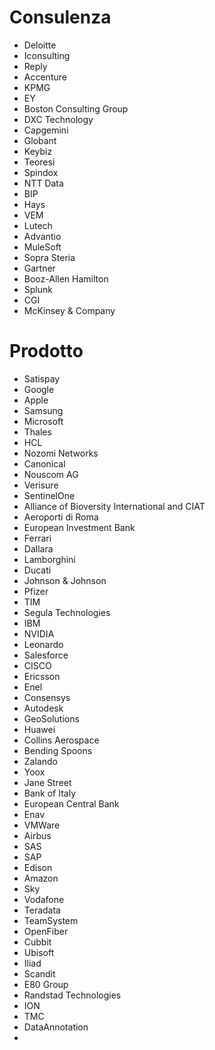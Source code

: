 # Consulenza
* Deloitte
* Iconsulting
* Reply
* Accenture
* KPMG
* EY
* Boston Consulting Group
* DXC Technology
* Capgemini
* Globant
* Keybiz
* Teoresi
* Spindox
* NTT Data
* BIP
* Hays
* VEM
* Lutech
* Advantio
* MuleSoft
* Sopra Steria
* Gartner
* Booz-Allen Hamilton
* Splunk
* CGI
* McKinsey & Company

# Prodotto
* Satispay
* Google
* Apple
* Samsung
* Microsoft
* Thales
* HCL
* Nozomi Networks
* Canonical
* Nouscom AG
* Verisure
* SentinelOne
* Alliance of Bioversity International and CIAT
* Aeroporti di Roma
* European Investment Bank
* Ferrari
* Dallara
* Lamborghini
* Ducati
* Johnson & Johnson
* Pfizer
* TIM
* Segula Technologies
* IBM
* NVIDIA
* Leonardo
* Salesforce
* CISCO
* Ericsson
* Enel
* Consensys
* Autodesk
* GeoSolutions
* Huawei
* Collins Aerospace
* Bending Spoons
* Zalando
* Yoox
* Jane Street
* Bank of Italy
* European Central Bank
* Enav
* VMWare
* Airbus
* SAS
* SAP
* Edison
* Amazon
* Sky
* Vodafone
* Teradata
* TeamSystem
* OpenFiber
* Cubbit
* Ubisoft
* Iliad
* Scandit
* E80 Group
* Randstad Technologies
* ION
* TMC
* DataAnnotation
* 
